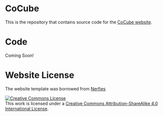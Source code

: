 # CoCube

This is the repository that contains source code for the [CoCube website](https://robot-dreamer.github.io/CoCube).

# Code

Coming Soon!

# Website License

The website template was borrowed from [Nerfies](https://nerfies.github.io)

<a rel="license" href="http://creativecommons.org/licenses/by-sa/4.0/"><img alt="Creative Commons License" style="border-width:0" src="https://i.creativecommons.org/l/by-sa/4.0/88x31.png" /></a><br />This work is licensed under a <a rel="license" href="http://creativecommons.org/licenses/by-sa/4.0/">Creative Commons Attribution-ShareAlike 4.0 International License</a>.